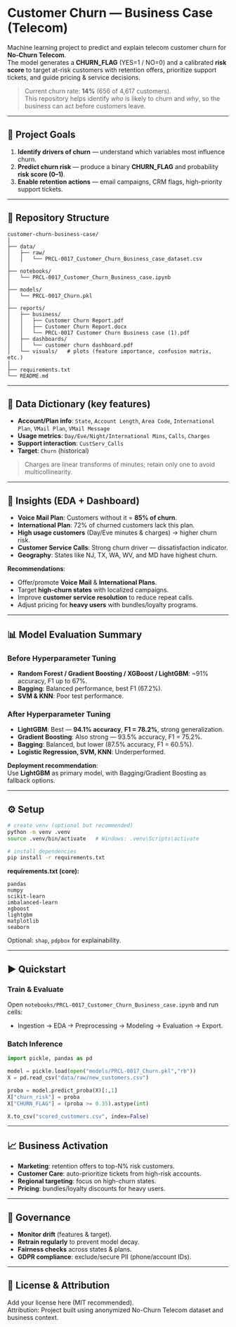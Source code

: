 # Customer Churn — Business Case (Telecom)

Machine learning project to predict and explain telecom customer churn for **No-Churn Telecom**.  
The model generates a **CHURN_FLAG** (YES=1 / NO=0) and a calibrated **risk score** to target at-risk customers with retention offers, prioritize support tickets, and guide pricing & service decisions.

> Current churn rate: **14%** (656 of 4,617 customers).  
This repository helps identify *who* is likely to churn and *why*, so the business can act before customers leave.

---

## 🎯 Project Goals

1. **Identify drivers of churn** — understand which variables most influence churn.  
2. **Predict churn risk** — produce a binary **CHURN_FLAG** and probability **risk score (0–1)**.  
3. **Enable retention actions** — email campaigns, CRM flags, high-priority support tickets.  

---

## 📂 Repository Structure

```
customer-churn-business-case/
│
├── data/
│   ├── raw/
│   │   └── PRCL-0017_Customer_Churn_Business_case_dataset.csv
│
├── notebooks/
│   └── PRCL-0017_Customer_Churn_Business_case.ipynb
│
├── models/
│   └── PRCL-0017_Churn.pkl
│
├── reports/
│   ├── business/
│   │   ├── Customer Churn Report.pdf
│   │   ├── Customer Churn Report.docx
│   │   └── PRCL-0017 Customer Churn Business case (1).pdf
│   ├── dashboards/
│   │   └── customer churn dashboard.pdf
│   └── visuals/   # plots (feature importance, confusion matrix, etc.)
│
├── requirements.txt
└── README.md
```

---

## 🧾 Data Dictionary (key features)

- **Account/Plan info**: `State`, `Account Length`, `Area Code`, `International Plan`, `VMail Plan`, `VMail Message`  
- **Usage metrics**: `Day/Eve/Night/International Mins`, `Calls`, `Charges`  
- **Support interaction**: `CustServ_Calls`  
- **Target**: `Churn` (historical)  

> Charges are linear transforms of minutes; retain only one to avoid multicollinearity.

---

## 🔑 Insights (EDA + Dashboard)

- **Voice Mail Plan**: Customers without it = **85% of churn**.  
- **International Plan**: 72% of churned customers lack this plan.  
- **High usage customers** (Day/Eve minutes & charges) → higher churn risk.  
- **Customer Service Calls**: Strong churn driver — dissatisfaction indicator.  
- **Geography**: States like NJ, TX, WA, WV, and MD have highest churn.  

**Recommendations**:  
- Offer/promote **Voice Mail** & **International Plans**.  
- Target **high-churn states** with localized campaigns.  
- Improve **customer service resolution** to reduce repeat calls.  
- Adjust pricing for **heavy users** with bundles/loyalty programs.  

---

## 📊 Model Evaluation Summary

### Before Hyperparameter Tuning
- **Random Forest / Gradient Boosting / XGBoost / LightGBM**: ~91% accuracy, F1 up to 67%.  
- **Bagging**: Balanced performance, best F1 (67.2%).  
- **SVM & KNN**: Poor test performance.  

### After Hyperparameter Tuning
- **LightGBM**: Best — **94.1% accuracy**, **F1 = 78.2%**, strong generalization.  
- **Gradient Boosting**: Also strong — 93.5% accuracy, F1 = 75.2%.  
- **Bagging**: Balanced, but lower (87.5% accuracy, F1 = 60.5%).  
- **Logistic Regression, SVM, KNN**: Underperformed.  

**Deployment recommendation**:  
Use **LightGBM** as primary model, with Bagging/Gradient Boosting as fallback options.  

---

## ⚙️ Setup

```bash
# create venv (optional but recommended)
python -m venv .venv
source .venv/bin/activate   # Windows: .venv\Scripts\activate

# install dependencies
pip install -r requirements.txt
```

**requirements.txt (core):**
```
pandas
numpy
scikit-learn
imbalanced-learn
xgboost
lightgbm
matplotlib
seaborn
```

Optional: `shap`, `pdpbox` for explainability.

---

## ▶️ Quickstart

### Train & Evaluate
Open `notebooks/PRCL-0017_Customer_Churn_Business_case.ipynb` and run cells:  
- Ingestion → EDA → Preprocessing → Modeling → Evaluation → Export.  

### Batch Inference
```python
import pickle, pandas as pd

model = pickle.load(open("models/PRCL-0017_Churn.pkl","rb"))
X = pd.read_csv("data/raw/new_customers.csv")

proba = model.predict_proba(X)[:,1]
X["churn_risk"] = proba
X["CHURN_FLAG"] = (proba >= 0.35).astype(int)

X.to_csv("scored_customers.csv", index=False)
```

---

## 📈 Business Activation

- **Marketing**: retention offers to top-N% risk customers.  
- **Customer Care**: auto-prioritize tickets from high-risk accounts.  
- **Regional targeting**: focus on high-churn states.  
- **Pricing**: bundles/loyalty discounts for heavy users.  

---

## 🧩 Governance

- **Monitor drift** (features & target).  
- **Retrain regularly** to prevent model decay.  
- **Fairness checks** across states & plans.  
- **GDPR compliance**: exclude/secure PII (phone/account IDs).  

---

## 📜 License & Attribution

Add your license here (MIT recommended).  
Attribution: Project built using anonymized No-Churn Telecom dataset and business context.
